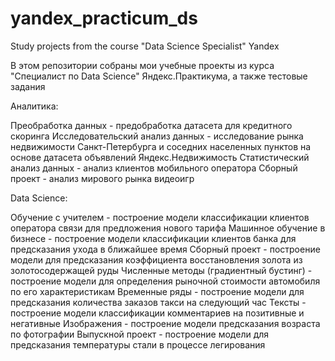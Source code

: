 # yandex_practicum_ds
Study projects from the course "Data Science Specialist" Yandex

В этом репозитории собраны мои учебные проекты из курса "Специалист по Data Science" Яндекс.Практикума, а также тестовые задания



Аналитика:

Преобработка данных - предобработка датасета для кредитного скоринга
Исследовательский анализ данных - исследование рынка недвижимости Санкт-Петербурга и соседних населенных пунктов на основе датасета объявлений Яндекс.Недвижимость
Статистический анализ данных - анализ клиентов мобильного оператора
Сборный проект - анализ мирового рынка видеоигр

Data Science:

Обучение с учителем - построение модели классификации клиентов оператора связи для предложения нового тарифа
Машинное обучение в бизнесе - построение модели классификации клиентов банка для предсказания ухода в ближайшее время
Сборный проект - построение модели для предсказания коэффициента восстановления золота из золотосодержащей руды
Численные методы (градиентный бустинг) - построение модели для определения рыночной стоимости автомобиля по его характеристикам
Временные ряды - построение модели для предсказания количества заказов такси на следующий час
Тексты - построение модели классификации комментариев на позитивные и негативные
Изображения - построение модели предсказания возраста по фотографии
Выпускной проект - построение модели для предсказания температуры стали в процессе легирования
